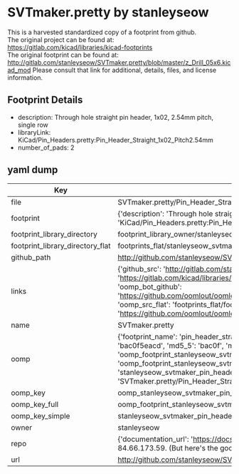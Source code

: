 # SVTmaker.pretty by stanleyseow  
This is a harvested standardized copy of a footprint from github.  
The original project can be found at:  
https://gitlab.com/kicad/libraries/kicad-footprints  
The original footprint can be found at:
http://gitlab.com/stanleyseow/SVTmaker.pretty/blob/master/z_Drill_05x6.kicad_mod
Please consult that link for additional, details, files, and license information.  
## Footprint Details
* description: Through hole straight pin header, 1x02, 2.54mm pitch, single row  
* libraryLink: KiCad/Pin_Headers.pretty:Pin_Header_Straight_1x02_Pitch2.54mm  
* number_of_pads: 2  
## yaml dump  
| Key | Value |  
| --- | --- |  
| file | SVTmaker.pretty/Pin_Header_Straight_1x02_Pitch2.54mm.kicad_mod |  
| footprint | {'description': 'Through hole straight pin header, 1x02, 2.54mm pitch, single row', 'libraryLink': 'KiCad/Pin_Headers.pretty:Pin_Header_Straight_1x02_Pitch2.54mm', 'number_of_pads': 2} |  
| footprint_library_directory | footprint_library_owner/stanleyseow_SVTmaker.pretty |  
| footprint_library_directory_flat | footprints_flat/stanleyseow_svtmaker_pin_header_straight_1x02_pitch2_54mm/working |  
| github_path | http://github.com/stanleyseow/SVTmaker.pretty/blob/master/Pin_Header_Straight_1x02_Pitch2.54mm.kicad_mod |  
| links | {'github_src': 'http://gitlab.com/stanleyseow/SVTmaker.pretty/blob/master/z_Drill_05x6.kicad_mod', 'github_src_repo': 'https://gitlab.com/kicad/libraries/kicad-footprints', 'oomp_bot': 'footprints/stanleyseow_svtmaker_pin_header_straight_1x02_pitch2_54mm/working', 'oomp_bot_github': 'https://github.com/oomlout/oomlout_oomp_footprint_bot/tree/main/footprints/stanleyseow_svtmaker_pin_header_straight_1x02_pitch2_54mm/working', 'oomp_src_flat': 'footprints_flat/footprints_flat/stanleyseow_svtmaker_pin_header_straight_1x02_pitch2_54mm/working', 'oomp_src_flat_github': 'https://github.com/oomlout/oomlout_oomp_footprint_src/tree/main/footprints_flat/stanleyseow_svtmaker_pin_header_straight_1x02_pitch2_54mm/working'} |  
| name | SVTmaker.pretty |  
| oomp | {'footprint_name': 'pin_header_straight_1x02_pitch2_54mm', 'library_name': 'svtmaker', 'md5': 'bac0f5eacd66ddf94f96fc65bda6c726', 'md5_10': 'bac0f5eacd', 'md5_5': 'bac0f', 'md5_6': 'bac0f5', 'oomp_key': 'oomp_stanleyseow_svtmaker_pin_header_straight_1x02_pitch2_54mm', 'oomp_key_extra': 'oomp_footprint_stanleyseow_svtmaker_pin_header_straight_1x02_pitch2_54mm', 'oomp_key_full': 'oomp_footprint_stanleyseow_svtmaker_pin_header_straight_1x02_pitch2_54mm_bac0f5', 'oomp_key_simple': 'stanleyseow_svtmaker_pin_header_straight_1x02_pitch2_54mm', 'original_filename': 'SVTmaker.pretty/Pin_Header_Straight_1x02_Pitch2.54mm.kicad_mod', 'owner_name': 'stanleyseow'} |  
| oomp_key | oomp_stanleyseow_svtmaker_pin_header_straight_1x02_pitch2_54mm |  
| oomp_key_full | oomp_footprint_stanleyseow_svtmaker_pin_header_straight_1x02_pitch2_54mm |  
| oomp_key_simple | stanleyseow_svtmaker_pin_header_straight_1x02_pitch2_54mm |  
| owner | stanleyseow |  
| repo | {'documentation_url': 'https://docs.github.com/rest/overview/resources-in-the-rest-api#rate-limiting', 'message': "API rate limit exceeded for 84.66.173.59. (But here's the good news: Authenticated requests get a higher rate limit. Check out the documentation for more details.)"} |  
| url | http://github.com/stanleyseow/SVTmaker.pretty |  

